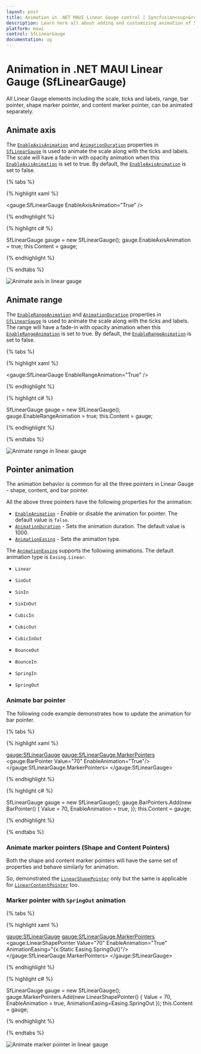 ```yaml
---
layout: post
title: Animation in .NET MAUI Linear Gauge control | Syncfusion<sup>&reg;</sup>
description: Learn here all about adding and customizing animation of Syncfusion<sup>&reg;</sup> .NET MAUI Linear Gauge (SfLinearGauge) control and more.
platform: maui
control: SfLinearGauge
documentation: ug
---
```


# Animation in .NET MAUI Linear Gauge (SfLinearGauge)

All Linear Gauge elements including the scale, ticks and labels, range, bar pointer, shape marker pointer, and content marker pointer, can be animated separately. 

## Animate axis

The [`EnableAxisAnimation`](https://help.syncfusion.com/cr/maui/Syncfusion.Maui.Gauges.SfLinearGauge.html#Syncfusion_Maui_Gauges_SfLinearGauge_EnableAxisAnimation) and [`AnimationDuration`](https://help.syncfusion.com/cr/maui/Syncfusion.Maui.Gauges.SfLinearGauge.html#Syncfusion_Maui_Gauges_SfLinearGauge_AnimationDuration) properties in [`SfLinearGauge`](https://help.syncfusion.com/cr/maui/Syncfusion.Maui.Gauges.SfLinearGauge.html?tabs=tabid-1) is used to animate the scale along with the ticks and labels. The scale will have a fade-in with opacity animation when this [`EnableAxisAnimation`](https://help.syncfusion.com/cr/maui/Syncfusion.Maui.Gauges.SfLinearGauge.html#Syncfusion_Maui_Gauges_SfLinearGauge_EnableAxisAnimation) is set to true. By default, the [`EnableAxisAnimation`](https://help.syncfusion.com/cr/maui/Syncfusion.Maui.Gauges.SfLinearGauge.html#Syncfusion_Maui_Gauges_SfLinearGauge_EnableAxisAnimation) is set to false. 

{% tabs %}

{% highlight xaml %}

 <gauge:SfLinearGauge EnableAxisAnimation="True" />

{% endhighlight %}

{% highlight c# %}

SfLinearGauge gauge = new SfLinearGauge();
		gauge.EnableAxisAnimation = true;
		this.Content = gauge;

{% endhighlight %}

{% endtabs %}

![Animate axis in linear gauge](images/animation/animation_axis.gif)

## Animate range

The [`EnableRangeAnimation`](https://help.syncfusion.com/cr/maui/Syncfusion.Maui.Gauges.SfLinearGauge.html#Syncfusion_Maui_Gauges_SfLinearGauge_EnableRangeAnimation) and [`AnimationDuration`](https://help.syncfusion.com/cr/maui/Syncfusion.Maui.Gauges.SfLinearGauge.html#Syncfusion_Maui_Gauges_SfLinearGauge_AnimationDuration) properties in [`SfLinearGauge`](https://help.syncfusion.com/cr/maui/Syncfusion.Maui.Gauges.SfLinearGauge.html?tabs=tabid-1) is used to animate the scale along with the ticks and labels. The range will have a fade-in with opacity animation when this [`EnableRangeAnimation`](https://help.syncfusion.com/cr/maui/Syncfusion.Maui.Gauges.SfLinearGauge.html#Syncfusion_Maui_Gauges_SfLinearGauge_EnableRangeAnimation) is set to true. By default, the [`EnableRangeAnimation`](https://help.syncfusion.com/cr/maui/Syncfusion.Maui.Gauges.SfLinearGauge.html#Syncfusion_Maui_Gauges_SfLinearGauge_EnableRangeAnimation) is set to false.

{% tabs %}

{% highlight xaml %}

 <gauge:SfLinearGauge EnableRangeAnimation="True" />

{% endhighlight %}

{% highlight c# %}

SfLinearGauge gauge = new SfLinearGauge();
		gauge.EnableRangeAnimation = true;
		this.Content = gauge;

{% endhighlight %}

{% endtabs %}

![Animate range in linear gauge](images/animation/animation_range.gif)

## Pointer animation

The animation behavior is common for all the three pointers in Linear Gauge - shape, content, and bar pointer.

All the above three pointers have the following properties for the animation:

*  [`EnableAnimation`](https://help.syncfusion.com/cr/maui/Syncfusion.Maui.Gauges.LinearPointer.html#Syncfusion_Maui_Gauges_LinearPointer_EnableAnimation) - Enable or disable the animation for pointer. The default value is `false`.
*  [`AnimationDuration`](https://help.syncfusion.com/cr/maui/Syncfusion.Maui.Gauges.LinearPointer.html#Syncfusion_Maui_Gauges_LinearPointer_AnimationDuration) - Sets the animation duration. The default value is 1000.
*  [`AnimationEasing`](https://help.syncfusion.com/cr/maui/Syncfusion.Maui.Gauges.LinearPointer.html#Syncfusion_Maui_Gauges_LinearPointer_AnimationEasing) - Sets the animation type. 

The [`AnimationEasing`](https://help.syncfusion.com/cr/maui/Syncfusion.Maui.Gauges.LinearPointer.html#Syncfusion_Maui_Gauges_LinearPointer_AnimationEasing) supports the following animations. The default animation type is `Easing.Linear`.

* `Linear`

* `SinOut`

* `SinIn`

* `SinInOut`

* `CubicIn`

* `CubicOut`

* `CubicInOut`

* `BounceOut`

* `BounceIn`

* `SpringIn`

* `SpringOut`

### Animate bar pointer

The following code example demonstrates how to update the animation for bar pointer.

{% tabs %}

{% highlight xaml %}

 <gauge:SfLinearGauge>
                <gauge:SfLinearGauge.MarkerPointers>
                    <gauge:BarPointer Value="70" EnableAnimation="True"/>
                </gauge:SfLinearGauge.MarkerPointers>
            </gauge:SfLinearGauge>

{% endhighlight %}

{% highlight c# %}

 SfLinearGauge gauge = new SfLinearGauge();
        gauge.BarPointers.Add(new BarPointer()
        {
            Value = 70,
            EnableAnimation = true,
        });
	this.Content = gauge;

{% endhighlight %}

{% endtabs %}

### Animate marker pointers (Shape and Content Pointers)

Both the shape and content marker pointers will have the same set of properties and behave similarly for animation. 

So, demonstrated the [`LinearShapePointer`](https://help.syncfusion.com/cr/maui/Syncfusion.Maui.Gauges.LinearShapePointer.html) only but the same is applicable for [`LinearContentPointer`](https://help.syncfusion.com/cr/maui/Syncfusion.Maui.Gauges.LinearContentPointer.html) too. 

### Marker pointer with `SpringOut` animation

{% tabs %}

{% highlight xaml %}

 <gauge:SfLinearGauge>
                <gauge:SfLinearGauge.MarkerPointers>
                    <gauge:LinearShapePointer Value="70" EnableAnimation="True" 
                              AnimationEasing="{x:Static Easing.SpringOut}"/>
                </gauge:SfLinearGauge.MarkerPointers>
            </gauge:SfLinearGauge>

{% endhighlight %}

{% highlight c# %}

SfLinearGauge gauge = new SfLinearGauge();
		gauge.MarkerPointers.Add(new LinearShapePointer()
		{
			Value = 70,
			EnableAnimation = true,
			AnimationEasing=Easing.SpringOut
		});
		this.Content = gauge;

{% endhighlight %}

{% endtabs %}

![Animate marker pointer in linear gauge](images/animation/bounceout.gif)





